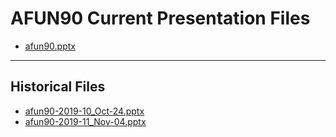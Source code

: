 <!--
This is a machine generated file,
and should not be edited,
as it will be overwritten with future updates.

If you have questions around this process
please contact Scott Cate
-->

# AFUN90 Current Presentation Files

- [afun90.pptx](https://globaleventcdn.blob.core.windows.net/assets/afun/afun90/afun90.pptx)
---
## Historical Files
- [afun90-2019-10_Oct-24.pptx](https://globaleventcdn.blob.core.windows.net/assets/afun/afun90/afun90-2019-10_Oct-24.pptx)
- [afun90-2019-11_Nov-04.pptx](https://globaleventcdn.blob.core.windows.net/assets/afun/afun90/afun90-2019-11_Nov-04.pptx)


